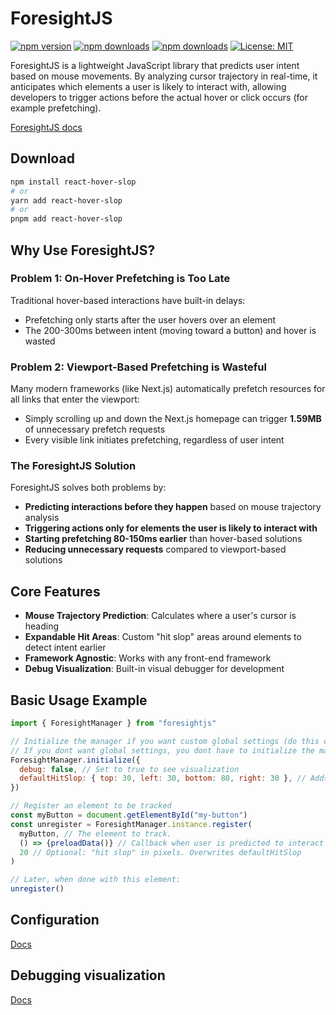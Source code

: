 # ForesightJS

[![npm version](https://img.shields.io/npm/v/js.foresight.svg)](https://www.npmjs.com/package/js.foresight)
[![npm downloads](https://img.shields.io/npm/dm/js.foresight.svg)](https://www.npmjs.com/package/js.foresight)
[![npm downloads](https://img.shields.io/npm/dt/js.foresight.svg)](https://www.npmjs.com/package/js.foresight)
[![License: MIT](https://img.shields.io/badge/License-MIT-yellow.svg)](https://opensource.org/licenses/MIT)

ForesightJS is a lightweight JavaScript library that predicts user intent based on mouse movements. By analyzing cursor trajectory in real-time, it anticipates which elements a user is likely to interact with, allowing developers to trigger actions before the actual hover or click occurs (for example prefetching).

[ForesightJS docs](https://foresightjs.com/)

## Download

```bash
npm install react-hover-slop
# or
yarn add react-hover-slop
# or
pnpm add react-hover-slop
```

## Why Use ForesightJS?

### Problem 1: On-Hover Prefetching is Too Late

Traditional hover-based interactions have built-in delays:

- Prefetching only starts after the user hovers over an element
- The 200-300ms between intent (moving toward a button) and hover is wasted

### Problem 2: Viewport-Based Prefetching is Wasteful

Many modern frameworks (like Next.js) automatically prefetch resources for all links that enter the viewport:

- Simply scrolling up and down the Next.js homepage can trigger **1.59MB** of unnecessary prefetch requests
- Every visible link initiates prefetching, regardless of user intent

### The ForesightJS Solution

ForesightJS solves both problems by:

- **Predicting interactions before they happen** based on mouse trajectory analysis
- **Triggering actions only for elements the user is likely to interact with**
- **Starting prefetching 80-150ms earlier** than hover-based solutions
- **Reducing unnecessary requests** compared to viewport-based solutions

## Core Features

- **Mouse Trajectory Prediction**: Calculates where a user's cursor is heading
- **Expandable Hit Areas**: Custom "hit slop" areas around elements to detect intent earlier
- **Framework Agnostic**: Works with any front-end framework
- **Debug Visualization**: Built-in visual debugger for development

## Basic Usage Example

```javascript
import { ForesightManager } from "foresightjs"

// Initialize the manager if you want custom global settings (do this once at app startup)
// If you dont want global settings, you dont have to initialize the manager
ForesightManager.initialize({
  debug: false, // Set to true to see visualization
  defaultHitSlop: { top: 30, left: 30, bottom: 80, right: 30 }, // Adds invisible margin around an element to increase its hitbox
})

// Register an element to be tracked
const myButton = document.getElementById("my-button")
const unregister = ForesightManager.instance.register(
  myButton, // The element to track.
  () => {preloadData()} // Callback when user is predicted to interact with the element,
  20 // Optional: "hit slop" in pixels. Overwrites defaultHitSlop
)

// Later, when done with this element:
unregister()
```

## Configuration

[Docs](https://foresightjs.com/docs/config)

## Debugging visualization

[Docs](https://foresightjs.com/docs/debugging)
